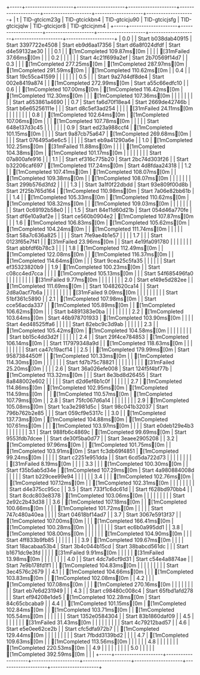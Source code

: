 +-----+--------------------+--------------------+--------------------+--------------------+--------------------+--------------------+--------------------+
| t   | TID-gtcicm23g      | TID-gtcickbn4      | TID-gtcicju90      | TID-gtcicjsfg      | TID-gtcicjqlw      | TID-gtcicjor8      | TID-gtcicjnm4      |
+-----+--------------------+--------------------+--------------------+--------------------+--------------------+--------------------+--------------------+
| 0.0 |                    | Start b038dab40915 | Start 3397722e4508 | Start eb9d6aa17356 | Start d6a8f024dfdf | Start d4e59132ae30 |                    |
| 0.1 |                    | [1mCompleted 109.87ms[0m |                    |                    |                    | [31mFailed 37.66ms[0m     |                    |
| 0.2 |                    |                    |                    |                    |                    | Start 4c21f699a2ef | Start 2b70569f14d7 |
| 0.3 |                    |                    | [1mCompleted 277.25ms[0m | [1mCompleted 287.97ms[0m | [1mCompleted 291.59ms[0m |                    | [1mCompleted 110.62ms[0m |
| 0.4 |                    | Start 19c55ca41599 |                    |                    |                    |                    |                    |
| 0.5 |                    |                    | Start 9a27d4df8de4 | Start 002e8419a874 |                    | [1mCompleted 272.99ms[0m | Start a55c66edfc10 |
| 0.6 |                    | [1mCompleted 107.00ms[0m | [1mCompleted 116.42ms[0m | [1mCompleted 112.30ms[0m |                    |                    | [1mCompleted 107.36ms[0m |
|     |                    |                    |                    |                    |                    |                    | Start a653861a4690 |
| 0.7 | Start fa6d70f18ea4 | Start 2669de42746b | Start b6e65256111e |                    |                    | Start d8c5ef3ad254 |                    |
|     | [31mFailed 24.11ms[0m     |                    |                    |                    |                    |                    |                    |
| 0.8 |                    | [1mCompleted 102.64ms[0m | [1mCompleted 107.06ms[0m |                    |                    | [1mCompleted 107.78ms[0m |                    |
|     |                    | Start 648e137d3c45 |                    |                    |                    |                    |                    |
| 0.9 | Start ed23a988ccf4 | [1mCompleted 101.15ms[0m |                    |                    |                    | Start 9a87cb75a647 | [1mCompleted 269.68ms[0m |
|     |                    | Start 076495a6e6c5 |                    |                    |                    |                    | Start eb9a41290a6e |
| 1.0 | [1mCompleted 102.25ms[0m | [31mFailed 11.88ms[0m     |                    |                    |                    | [1mCompleted 104.38ms[0m | [1mCompleted 101.17ms[0m |
|     |                    |                    |                    |                    |                    | Start 07a800afe916 |                    |
| 1.1 |                    | Start ef316c775b20 | Start 2bc74d303f26 |                    | Start b32206caf697 | [1mCompleted 117.24ms[0m | Start 4d8fdaa24318 |
| 1.2 |                    | [1mCompleted 107.41ms[0m | [1mCompleted 108.07ms[0m |                    | [1mCompleted 109.38ms[0m |                    | [1mCompleted 108.07ms[0m |
|     |                    |                    |                    |                    | Start 299b576d3fd2 |                    |                    |
| 1.3 |                    | Start 3a1f0f22dbdd | Start 93e809f00d8b | Start 2f25b765d164 | [1mCompleted 110.98ms[0m | Start 7a06e82bb61b |                    |
| 1.4 |                    | [1mCompleted 105.33ms[0m | [1mCompleted 110.62ms[0m | [1mCompleted 108.32ms[0m |                    | [1mCompleted 109.03ms[0m |                    |
|     |                    |                    |                    |                    |                    | Start 0c69192b58e0 |                    |
| 1.5 | Start 84e11d60d21b | Start 054d46a770fe | Start df6e10a9af2e |                    | Start ce560b0904e2 | [1mCompleted 107.87ms[0m |                    |
| 1.6 | [1mCompleted 106.83ms[0m | [1mCompleted 105.62ms[0m | [1mCompleted 104.24ms[0m |                    | [1mCompleted 111.74ms[0m |                    |                    |
|     | Start 58a7c636a825 |                    |                    |                    | Start 7fe9ae4b1e57 |                    |                    |
| 1.7 |                    |                    | Start 0123f65e7f41 |                    | [31mFailed 23.96ms[0m     |                    | Start 4e19fa091780 |
|     |                    |                    |                    |                    | Start abbfdf6b78c3 |                    |                    |
| 1.8 | [1mCompleted 112.49ms[0m |                    | [1mCompleted 122.08ms[0m |                    | [1mCompleted 116.37ms[0m |                    | [1mCompleted 114.64ms[0m |
|     | Start 9cea25c5fa35 |                    |                    |                    |                    |                    | Start ef35323820b9 |
| 1.9 | [1mCompleted 100.23ms[0m |                    | Start c08cc4ed7cca |                    |                    |                    | [1mCompleted 105.13ms[0m |
|     | Start 54f685496fa0 |                    |                    |                    |                    |                    |                    |
|     | [31mFailed 9.77ms[0m      |                    |                    |                    |                    |                    |                    |
| 2.0 | Start ef49e5d282ee |                    | [1mCompleted 111.69ms[0m |                    | Start 10482620ca14 |                    | Start 2d8a0acf7b6a |
|     |                    |                    |                    |                    |                    |                    | [31mFailed 9.09ms[0m      |
|     |                    |                    |                    |                    |                    |                    | Start 51bf361c5890 |
| 2.1 | [1mCompleted 107.98ms[0m |                    | Start cce56acda337 |                    | [1mCompleted 105.89ms[0m |                    | [1mCompleted 106.62ms[0m |
|     | Start b4891383e0ba |                    |                    |                    |                    |                    |                    |
| 2.2 | [1mCompleted 103.64ms[0m | Start 46b978701933 | [1mCompleted 103.90ms[0m |                    |                    |                    | Start 4ed48525ffa6 |
|     |                    |                    | Start 82ebc9c3d9ab |                    |                    |                    |                    |
| 2.3 |                    | [1mCompleted 105.42ms[0m | [1mCompleted 104.58ms[0m |                    |                    |                    |                    |
|     |                    |                    | Start bb15c4dd3d2f |                    |                    |                    |                    |
| 2.4 |                    | Start 29f4ce784853 | [1mCompleted 106.14ms[0m |                    | Start 117979348a9d |                    | [1mCompleted 118.63ms[0m |
|     |                    |                    |                    |                    |                    |                    | Start ca47c19acf14 |
| 2.5 |                    | [1mCompleted 179.99ms[0m | Start 9587384450ff |                    | [1mCompleted 101.33ms[0m |                    | [1mCompleted 114.30ms[0m |
|     |                    |                    |                    |                    | Start fd7b75c78821 |                    |                    |
|     |                    |                    |                    |                    | [31mFailed 25.20ms[0m     |                    |                    |
| 2.6 | Start 36a026efe008 | Start 124f5f4bf77b | [1mCompleted 113.32ms[0m |                    |                    | Start 8e3bd8d26455 | Start 8a848002e602 |
|     |                    |                    | Start d2d6ef6b1c0f |                    |                    |                    |                    |
| 2.7 | [1mCompleted 114.86ms[0m | [1mCompleted 102.95ms[0m | [1mCompleted 114.59ms[0m |                    |                    | [1mCompleted 110.57ms[0m | [1mCompleted 107.79ms[0m |
| 2.8 | Start 75fc067d6a14 |                    |                    |                    |                    |                    |                    |
| 2.9 | [1mCompleted 105.08ms[0m | Start 1ca3e2981d5c | Start 98c041b32037 | Start 796b762b2e85 |                    |                    | Start 059cf9e5317c |
| 3.0 |                    | [1mCompleted 137.73ms[0m | [1mCompleted 104.88ms[0m | [1mCompleted 107.61ms[0m |                    |                    | [1mCompleted 103.97ms[0m |
|     |                    | Start e0deb129e4b3 |                    |                    |                    |                    |                    |
| 3.1 | Start 988fb6c4869c | [1mCompleted 99.69ms[0m  | Start 9553fdb7dcee |                    | Start de30f5ba0d77 |                    | Start 3eaee2905208 |
| 3.2 | [1mCompleted 97.96ms[0m  |                    | [1mCompleted 101.75ms[0m |                    | [1mCompleted 103.91ms[0m | Start fc3db69f4851 | [1mCompleted 99.24ms[0m  |
|     |                    |                    | Start c2251e951dda |                    | Start 6cd5da722d73 |                    |                    |
|     |                    |                    |                    |                    | [31mFailed 8.19ms[0m      |                    |                    |
| 3.3 |                    |                    | [1mCompleted 100.30ms[0m |                    | Start f35b5ab5d34e | [1mCompleted 107.29ms[0m | Start 4a980884008d |
|     |                    |                    | Start b229cee99e94 |                    |                    |                    |                    |
| 3.4 |                    |                    | [1mCompleted 102.76ms[0m |                    | [1mCompleted 107.12ms[0m |                    | [1mCompleted 102.31ms[0m |
|     |                    |                    |                    |                    |                    |                    | Start d4e375cc95cc |
| 3.5 | Start 733f1c6dc61d |                    | Start f628bd970bb4 |                    |                    | Start 8cdc803e8378 | [1mCompleted 103.06ms[0m |
|     |                    |                    |                    |                    |                    |                    | Start 2e92c2b43d38 |
| 3.6 | [1mCompleted 107.18ms[0m |                    | [1mCompleted 100.66ms[0m |                    |                    |                    | [1mCompleted 101.72ms[0m |
|     |                    |                    | Start 747c480a40ea |                    |                    |                    | Start 04618bf14ad7 |
| 3.7 | Start 3067e5913f37 |                    | [1mCompleted 107.00ms[0m |                    |                    | [1mCompleted 166.41ms[0m | [1mCompleted 100.28ms[0m |
|     |                    |                    |                    |                    |                    |                    | Start ec6b0a995dd1 |
| 3.8 | [1mCompleted 108.00ms[0m |                    |                    |                    |                    |                    | [1mCompleted 104.90ms[0m |
|     | Start 4ff833b9fb85 |                    |                    |                    |                    |                    |                    |
| 3.9 | [1mCompleted 109.67ms[0m |                    |                    |                    | Start 18acabaa53b4 | Start 3b4c044b15cd | Start 38babcd561dc |
|     | Start b1671dc9e3fd |                    |                    |                    | [31mFailed 9.91ms[0m      |                    |                    |
|     | [31mFailed 13.98ms[0m     |                    |                    |                    |                    |                    |                    |
| 4.0 |                    | Start 4dc7a6cf9d31 | Start c54e4a8874ae |                    | Start 7e9b178fd1f1 |                    | [1mCompleted 104.83ms[0m |
|     |                    |                    |                    |                    |                    |                    | Start 3ec4576c2679 |
| 4.1 |                    | [1mCompleted 104.66ms[0m |                    |                    | [1mCompleted 103.83ms[0m |                    | [1mCompleted 102.08ms[0m |
| 4.2 |                    |                    | [1mCompleted 107.08ms[0m |                    |                    | [1mCompleted 270.16ms[0m |                    |
|     |                    |                    |                    |                    |                    | Start eb7e6d231949 |                    |
| 4.3 |                    | Start c98480c008c4 | Start 65fbd1afd278 |                    | Start ef94208e1de5 | [1mCompleted 102.28ms[0m | Start 84c65cbcaba9 |
| 4.4 |                    | [1mCompleted 101.15ms[0m | [1mCompleted 102.84ms[0m |                    | [1mCompleted 103.71ms[0m |                    | [1mCompleted 105.54ms[0m |
|     |                    |                    |                    |                    | Start 1352e0584304 |                    | Start 83b1860daf09 |
| 4.5 |                    |                    |                    |                    |                    |                    | [31mFailed 31.43ms[0m     |
|     |                    |                    |                    |                    |                    |                    | Start 4c79212bad57 |
| 4.6 | Start e5e0ee62ce2b |                    | Start cfc5dfa972b7 |                    | [1mCompleted 129.44ms[0m |                    |                    |
|     |                    |                    |                    |                    | Start 7fbdd3139bd2 |                    |                    |
| 4.7 | [1mCompleted 109.63ms[0m |                    | [1mCompleted 113.56ms[0m |                    |                    |                    |                    |
| 4.8 |                    |                    |                    |                    |                    |                    | [1mCompleted 220.53ms[0m |
| 4.9 |                    |                    |                    |                    |                    |                    |                    |
| 5.0 |                    |                    |                    |                    | [1mCompleted 392.59ms[0m |                    |                    |
+-----+--------------------+--------------------+--------------------+--------------------+--------------------+--------------------+--------------------+
